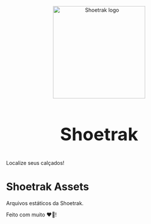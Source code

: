 <div align="center">
  <a style="margin-bottom:1rem" href="#" target="_blank">
    <img src="https://sistemas-shoetrak.github.io/shoetrak-assets/images/logo-reduce-04.png" alt="Shoetrak logo" width="250" height="250" />
  </a>
  <h2 style="font-size:3rem">
    Shoetrak
  </h2>
</div>

Localize seus calçados!

# Shoetrak Assets

Arquivos estáticos da Shoetrak.

Feito com muito ❤️👟!
